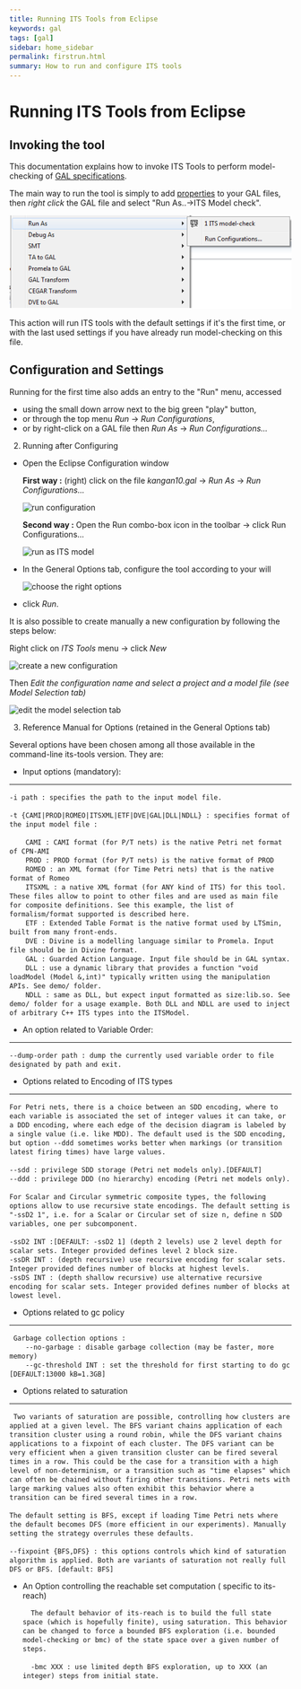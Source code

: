 ```yaml
---
title: Running ITS Tools from Eclipse
keywords: gal
tags: [gal]
sidebar: home_sidebar
permalink: firstrun.html
summary: How to run and configure ITS tools
---
```


# Running ITS Tools from Eclipse

## Invoking the tool

This documentation explains how to invoke ITS Tools to perform model-checking of [GAL specifications](gal.md).

The main way to run the tool is simply to add [properties](properties.md) to your GAL files, then 
*right click* the GAL file and select "Run As..->ITS Model check".
  
![run as ITS model](images/runas.png)

This action will run ITS tools with the default settings if it's the first time, or with the last used settings if you have already 
run model-checking on this file.

## Configuration and Settings

Running for the first time also adds an entry to the "Run" menu, accessed 
* using the small down arrow next to the big green "play" button,
* or through the top menu *Run* -> *Run Configurations*,
* or by right-click on a GAL file then *Run As* -> *Run Configurations...*



2.  Running after Configuring
   
   *  Open the Eclipse Configuration window
   
      **First way :** (right) click on the file *kangan10.gal* -> *Run As* -> *Run Configurations...*
      
      ![run configuration](run_config.png)


      **Second way :** Open the Run combo-box icon in the toolbar -> click Run Configurations...
      
      ![run as ITS model](run_icon.png)


   *  In the General Options tab, configure the tool according to your will

      ![choose the right options](general_options.png)


   *  click *Run*.
   
   
   
   It is also possible to create manually a new configuration by following the steps below:
   
   Right click on *ITS Tools* menu -> click *New* 
   
   ![create a new configuration](new.png)




Then *Edit the configuration name and select a project and a model file (see Model Selection tab)*
   
   ![edit the model selection tab](model_selection.png)

   
   
   
3.  Reference Manual for Options (retained in the General Options tab)

Several options have been chosen among all those available in the command-line its-tools version.
They are:
+ Input options (mandatory):
----------------------------
    
    -i path : specifies the path to the input model file.
    
    -t {CAMI|PROD|ROMEO|ITSXML|ETF|DVE|GAL|DLL|NDLL} : specifies format of the input model file :
    
        CAMI : CAMI format (for P/T nets) is the native Petri net format of CPN-AMI
        PROD : PROD format (for P/T nets) is the native format of PROD
        ROMEO : an XML format (for Time Petri nets) that is the native format of Romeo
        ITSXML : a native XML format (for ANY kind of ITS) for this tool. These files allow to point to other files and are used as main file for composite definitions. See this example, the list of formalism/format supported is described here.
        ETF : Extended Table Format is the native format used by LTSmin, built from many front-ends.
        DVE : Divine is a modelling language similar to Promela. Input file should be in Divine format.
        GAL : Guarded Action Language. Input file should be in GAL syntax.
        DLL : use a dynamic library that provides a function "void loadModel (Model &,int)" typically written using the manipulation APIs. See demo/ folder.
        NDLL : same as DLL, but expect input formatted as size:lib.so. See demo/ folder for a usage example. Both DLL and NDLL are used to inject of arbitrary C++ ITS types into the ITSModel.
        
       
+ An option related to Variable Order:
------------------------------------

    --dump-order path : dump the currently used variable order to file designated by path and exit. 
    
 + Options related to Encoding of ITS types
 -------------------------------------------
 
    For Petri nets, there is a choice between an SDD encoding, where to each variable is associated the set of integer values it can take, or a DDD encoding, where each edge of the decision diagram is labeled by a single value (i.e. like MDD). The default used is the SDD encoding, but option --ddd sometimes works better when markings (or transition latest firing times) have large values.

    --sdd : privilege SDD storage (Petri net models only).[DEFAULT]
    --ddd : privilege DDD (no hierarchy) encoding (Petri net models only).

    For Scalar and Circular symmetric composite types, the following options allow to use recursive state encodings. The default setting is "-ssD2 1", i.e. for a Scalar or Circular set of size n, define n SDD variables, one per subcomponent.

    -ssD2 INT :[DEFAULT: -ssD2 1] (depth 2 levels) use 2 level depth for scalar sets. Integer provided defines level 2 block size.
    -ssDR INT : (depth recursive) use recursive encoding for scalar sets. Integer provided defines number of blocks at highest levels.
    -ssDS INT : (depth shallow recursive) use alternative recursive encoding for scalar sets. Integer provided defines number of blocks at lowest level.


+ Options related to gc policy
-------------------------------

     Garbage collection options :
        --no-garbage : disable garbage collection (may be faster, more memory)
        --gc-threshold INT : set the threshold for first starting to do gc [DEFAULT:13000 kB=1.3GB] 
        
 + Options related to saturation
 --------------------------------
 
     Two variants of saturation are possible, controlling how clusters are applied at a given level. The BFS variant chains application of each transition cluster using a round robin, while the DFS variant chains applications to a fixpoint of each cluster. The DFS variant can be very efficient when a given transition cluster can be fired several times in a row. This could be the case for a transition with a high level of non-determinism, or a transition such as "time elapses" which can often be chained without firing other transitions. Petri nets with large marking values also often exhibit this behavior where a transition can be fired several times in a row.

    The default setting is BFS, except if loading Time Petri nets where the default becomes DFS (more efficient in our experiments). Manually setting the strategy overrules these defaults.

    --fixpoint {BFS,DFS} : this options controls which kind of saturation algorithm is applied. Both are variants of saturation not really full DFS or BFS. [default: BFS]


+ An Option controlling the reachable set computation ( specific to its-reach)
     
        The default behavior of its-reach is to build the full state space (which is hopefully finite), using saturation. This behavior can be changed to force a bounded BFS exploration (i.e. bounded model-checking or bmc) of the state space over a given number of steps.

        -bmc XXX : use limited depth BFS exploration, up to XXX (an integer) steps from initial state.




